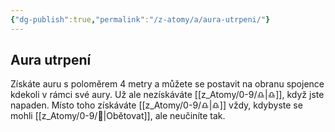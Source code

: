 ```yaml
---
{"dg-publish":true,"permalink":"/z-atomy/a/aura-utrpeni/"}
---
```


## Aura utrpení 
Získáte auru s poloměrem 4 metry a můžete se postavit na obranu spojence kdekoli v rámci své aury. Už ale nezískáváte [[z_Atomy/0-9/♎\|♎]], když jste napaden. Místo toho získáváte [[z_Atomy/0-9/♎\|♎]] vždy, kdybyste se mohli [[z_Atomy/0-9/🔰\|Obětovat]], ale neučiníte tak.
